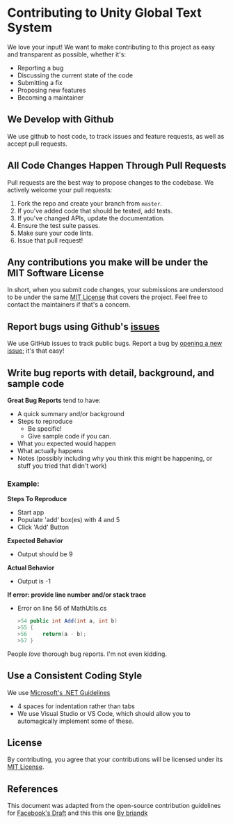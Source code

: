 # Contributing to Unity Global Text System
We love your input! We want to make contributing to this project as easy and transparent as possible, whether it's:

- Reporting a bug
- Discussing the current state of the code
- Submitting a fix
- Proposing new features
- Becoming a maintainer

## We Develop with Github
We use github to host code, to track issues and feature requests, as well as accept pull requests.

## All Code Changes Happen Through Pull Requests
Pull requests are the best way to propose changes to the codebase. We actively welcome your pull requests:

1. Fork the repo and create your branch from `master`.
2. If you've added code that should be tested, add tests.
3. If you've changed APIs, update the documentation.
4. Ensure the test suite passes.
5. Make sure your code lints.
6. Issue that pull request!

## Any contributions you make will be under the MIT Software License
In short, when you submit code changes, your submissions are understood to be under the same [MIT License](LICENSE) that covers the project. Feel free to contact the maintainers if that's a concern.

## Report bugs using Github's [issues](https://github.com/GlassToeStudio/Unity-Set-Global-UI-Text-Font/issues)
We use GitHub issues to track public bugs. Report a bug by [opening a new issue](https://github.com/GlassToeStudio/Unity-Set-Global-UI-Text-Font/issues/new); it's that easy!

## Write bug reports with detail, background, and sample code

**Great Bug Reports** tend to have:

- A quick summary and/or background
- Steps to reproduce
  - Be specific!
  - Give sample code if you can.
- What you expected would happen
- What actually happens
- Notes (possibly including why you think this might be happening, or stuff you tried that didn't work)

### Example:
**Steps To Reproduce**
* Start app
* Populate 'add' box(es) with 4 and 5
* Click 'Add' Button

**Expected Behavior**
* Output should be 9

**Actual Behavior**
* Output is -1

**If error: provide line number and/or stack trace**
* Error on line 56 of MathUtils.cs

    ```cs
    >54 public int Add(int a, int b)
    >55 {
    >56     return(a - b);
    >57 }
    ```


People *love* thorough bug reports. I'm not even kidding.

## Use a Consistent Coding Style
We use [Microsoft's .NET Guidelines](https://docs.microsoft.com/en-us/dotnet/standard/design-guidelines/)

* 4 spaces for indentation rather than tabs
* We use Visual Studio or VS Code, which should allow you to automagically implement some of these.

## License
By contributing, you agree that your contributions will be licensed under its [MIT License](LISCENSE).

## References
This document was adapted from the open-source contribution guidelines for [Facebook's Draft](https://github.com/facebook/draft-js/blob/a9316a723f9e918afde44dea68b5f9f39b7d9b00/CONTRIBUTING.md) and this this one [By briandk](https://gist.github.com/briandk/3d2e8b3ec8daf5a27a62)
